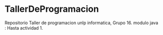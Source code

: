 # TallerDeProgramacion
Repositorio Taller de programacion unlp informatica, Grupo 16.
modulo java : Hasta actividad 1.
